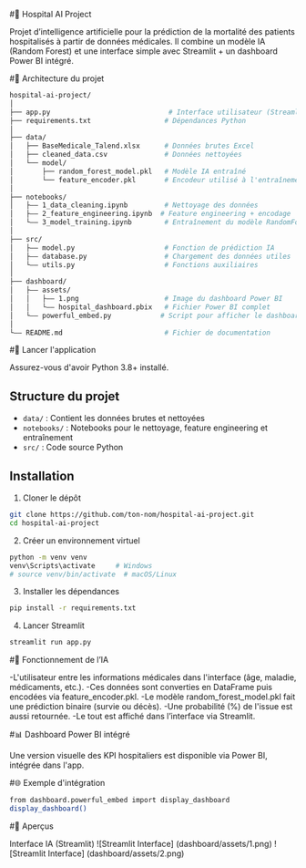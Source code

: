 #🏥 Hospital AI Project

Projet d’intelligence artificielle pour la prédiction de la mortalité des patients hospitalisés à partir de données médicales. Il combine un modèle IA (Random Forest) et une interface simple avec Streamlit + un dashboard Power BI intégré.

#📁 Architecture du projet
```bash
hospital-ai-project/
│
├── app.py                             # Interface utilisateur (Streamlit)
├── requirements.txt                  # Dépendances Python
│
├── data/
│   ├── BaseMedicale_Talend.xlsx      # Données brutes Excel
│   ├── cleaned_data.csv              # Données nettoyées
│   └── model/
│       ├── random_forest_model.pkl   # Modèle IA entraîné
│       └── feature_encoder.pkl       # Encodeur utilisé à l'entraînement
│
├── notebooks/
│   ├―― 1_data_cleaning.ipynb         # Nettoyage des données
│   ├―― 2_feature_engineering.ipynb  # Feature engineering + encodage
│   └―― 3_model_training.ipynb        # Entraînement du modèle RandomForest
│
├── src/
│   ├―― model.py                      # Fonction de prédiction IA
│   ├―― database.py                   # Chargement des données utiles
│   └―― utils.py                      # Fonctions auxiliaires
│
├── dashboard/
│   ├―― assets/
│   │   ├―― 1.png                     # Image du dashboard Power BI
│   │   └―― hospital_dashboard.pbix   # Fichier Power BI complet
│   └―― powerful_embed.py            # Script pour afficher le dashboard dans Streamlit
│
└―― README.md                         # Fichier de documentation
```
#🚀 Lancer l'application


Assurez-vous d'avoir Python 3.8+ installé.

## Structure du projet

- `data/` : Contient les données brutes et nettoyées
- `notebooks/` : Notebooks pour le nettoyage, feature engineering et entraînement
- `src/` : Code source Python

## Installation


1. Cloner le dépôt
```bash
git clone https://github.com/ton-nom/hospital-ai-project.git
cd hospital-ai-project
```
2. Créer un environnement virtuel

```bash
python -m venv venv
venv\Scripts\activate     # Windows
# source venv/bin/activate  # macOS/Linux
```

3. Installer les dépendances
```bash
pip install -r requirements.txt
```

4. Lancer Streamlit
```bash
streamlit run app.py
```
#🧐 Fonctionnement de l’IA


-L'utilisateur entre les informations médicales dans l'interface (âge, maladie, médicaments, etc.).
-Ces données sont converties en DataFrame puis encodées via feature_encoder.pkl.
-Le modèle random_forest_model.pkl fait une prédiction binaire (survie ou décès).
-Une probabilité (%) de l'issue est aussi retournée.
-Le tout est affiché dans l’interface via Streamlit.

#📊 Dashboard Power BI intégré

Une version visuelle des KPI hospitaliers est disponible via Power BI, intégrée dans l'app.

#🌐 Exemple d'intégration
```bash
from dashboard.powerful_embed import display_dashboard
display_dashboard()
```


#📸 Aperçus

Interface IA (Streamlit)
![Streamlit Interface] (dashboard/assets/1.png)
![Streamlit Interface] (dashboard/assets/2.png)


